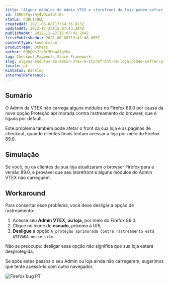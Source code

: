 ```yaml
---
title: 'Alguns módulos do Admin VTEX e storefront da loja podem sofrer problemas no Firefox 89.0'
id: 10BUSPqviNy4VQzuIbllKL
status: PUBLISHED
createdAt: 2021-06-08T17:54:36.813Z
updatedAt: 2022-12-22T15:07:43.284Z
publishedAt: 2022-12-22T15:07:43.284Z
firstPublishedAt: 2021-06-08T19:41:46.005Z
contentType: knownIssue
productTeam: Others
author: 0QBQws7rk0t5Mnu8fgfUv
tag: Checkout,Payments,Store Framework
slug: alguns-modulos-do-admin-vtex-e-storefront-da-loja-podem-sofrer-problemas-no
locale: pt
kiStatus: Backlog
internalReference: 
---
```


## Sumário

O Admin da VTEX não carrega alguns módulos no Firefox 89.0 por causa da nova opção Proteção aprimorada contra rastreamento do browser, que é ligada por default.

Este problema também pode afetar o front da sua loja e as páginas de checkout, quando clientes finais tentam acessar a loja por meio do Firefox 89.0.


## Simulação

Se você, ou os clientes da sua loja atualizaram o browser Firefox para a versão 89.0, é provável que seu storefront e alguns módulos do Admin VTEX não carreguem. 

## Workaround

Para consertar esse problema, você deve desligar a opção de rastreamento:

1. Acesse seu __Admin VTEX, ou loja,__ por meio do Firefox 89.0.      
2. Clique no ícone de __escudo__, próximo à URL.       
3. __Desligue__ a opção `A proteção aprimorada contra rastreamento está ATIVADA nesse site`.       

Não se preocupe: desligar essa opção não significa que sua loja estará desprotegida.    

<div class= "alert alert-info">
Se após estes passos o seu Admin ou loja ainda não carregarem, sugerimos que tente acessá-lo com outro navegador. 
</div>  

![Firefox bug PT](//images.ctfassets.net/alneenqid6w5/4EZo0FaHBx1DfbSrGVpbku/4ec41440848f1adad3924c07d5154369/Firefox_bug_PT.jpg)

